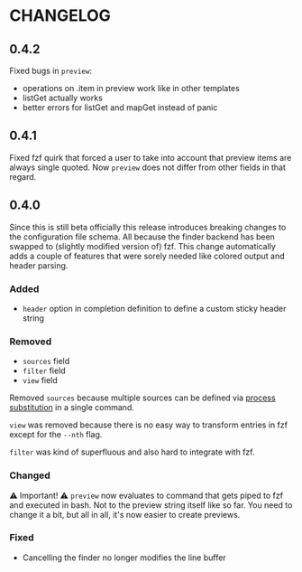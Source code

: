 # CHANGELOG

## 0.4.2

Fixed bugs in `preview`:

- operations on .item in preview work like in other templates
- listGet actually works
- better errors for listGet and mapGet instead of panic

## 0.4.1

Fixed fzf quirk that forced a user to take into account that preview items are always single quoted.
Now `preview` does not differ from other fields in that regard.

## 0.4.0

Since this is still beta officially this release introduces breaking changes to
the configuration file schema.  All because the finder backend has been swapped
to (slightly modified version of) fzf.  This change automatically adds a couple
of features that were sorely needed like colored output and header parsing.

### Added

- `header` option in completion definition to define a custom sticky header string

### Removed

- `sources` field
- `filter` field
- `view` field

Removed `sources` because multiple sources can  be defined via [process
substitution](https://tldp.org/LDP/abs/html/process-sub.html) in a single
command.

`view` was removed because there is no easy way to transform entries in fzf except for the
`--nth` flag.

`filter` was kind of superfluous and also hard to integrate with fzf.

### Changed

⚠️ Important! ⚠️
`preview` now evaluates to command that gets piped to fzf and executed in
bash. Not to the preview string itself like so far. You need to change it a
bit, but all in all, it's now easier to create previews.

### Fixed

- Cancelling the finder no longer modifies the line buffer
